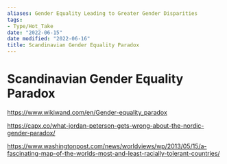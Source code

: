 ```yaml
---
aliases: Gender Equality Leading to Greater Gender Disparities
tags:
- Type/Hot_Take
date: "2022-06-15"
date modified: "2022-06-16"
title: Scandinavian Gender Equality Paradox
---
```


# Scandinavian Gender Equality Paradox
https://www.wikiwand.com/en/Gender-equality_paradox

https://capx.co/what-jordan-peterson-gets-wrong-about-the-nordic-gender-paradox/

https://www.washingtonpost.com/news/worldviews/wp/2013/05/15/a-fascinating-map-of-the-worlds-most-and-least-racially-tolerant-countries/
